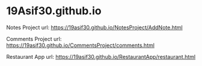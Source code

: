 # 19Asif30.github.io


Notes Project url: https://19asif30.github.io/NotesProject/AddNote.html

Comments Project url: https://19asif30.github.io/CommentsProject/comments.html

Restaurant App url: https://19asif30.github.io/RestaurantApp/restaurant.html
